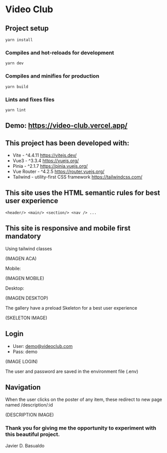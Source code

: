 # Video Club

## Project setup
```
yarn install
```

### Compiles and hot-reloads for development
```
yarn dev
```

### Compiles and minifies for production
```
yarn build
```

### Lints and fixes files
```
yarn lint
```


## Demo: https://video-club.vercel.app/

## This project has been developed with:

- Vite - ^4.4.11 https://vitejs.dev/
- Vue3 - ^3.3.4 https://vuejs.org/
- Pinia - ^2.1.7 https://pinia.vuejs.org/
- Vue Router - ^4.2.5 https://router.vuejs.org/
- Tailwind - utility-first CSS framework https://tailwindcss.com/

## This site uses the HTML semantic rules for best user experience

```
<header/> <main/> <section/> <nav /> ...
```

## This site is responsive and mobile first mandatory

Using tailwind classes

(IMAGEN ACA)

Mobile:

(IMAGEN MOBILE)

Desktop:

(IMAGEN DESKTOP)

The gallery have a preload Skeleton for a best user experience 

(SKELETON IMAGE)

## Login

- User: demo@videoclub.com
- Pass: demo

(IMAGE LOGIN)

The user and password are saved in the environment file (.env) 

## Navigation

When the user clicks on the poster of any item, these redirect to new page named /description/:id 

(DESCRIPTION IMAGE)



### Thank you for giving me the opportunity to experiment with this beautiful project. 

Javier D. Basualdo
